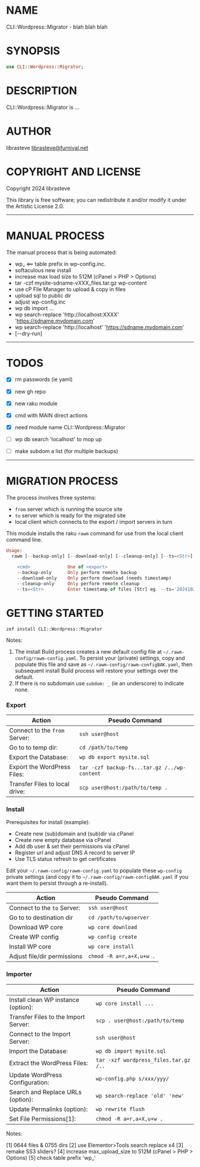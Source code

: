 NAME
====

CLI::Wordpress::Migrator - blah blah blah

SYNOPSIS
========

```raku
use CLI::Wordpress::Migrator;
```

DESCRIPTION
===========

CLI::Wordpress::Migrator is ...

AUTHOR
======

librasteve <librasteve@furnival.net>

COPYRIGHT AND LICENSE
=====================

Copyright 2024 librasteve

This library is free software; you can redistribute it and/or modify it under the Artistic License 2.0.

---

MANUAL PROCESS
==============
The manual process that is being automated:

- wp_   <== table prefix in wp-config.inc.
- softaculous new install
- increase max load size to 512M (cPanel > PHP > Options)
- tar -czf mysite-sdname-vXXX_files.tar.gz wp-content
- use cP File Manager to upload & copy in files
- upload sql to public dir
- adjust wp-config.inc
- wp db import ...
- wp search-replace 'http://localhost:XXXX' 'https://sdname.mydomain.com'
- wp search-replace 'http://localhost'      'https://sdname.mydomain.com'
- [--dry-run]

---

TODOS
=====

- [x] rm passwords (ie yaml)
- [x] new gh repo
- [x] new raku module
- [x] cmd with MAIN direct actions
- [x] need module name CLI::Wordpress::Migrator
- [ ] wp db search 'localhost' to mop up
- [ ] make subdom a list (for multiple backups)


---

MIGRATION PROCESS
=================

The process involves three systems:
 - `from` server which is running the source site
 - `to` server which is ready for the migrated site
 - local client which connects to the export / import servers in turn

This module installs the raku `rawm` command for use from the local client command line.

```raku
Usage:
  rawm [--backup-only] [--download-only] [--cleanup-only] [--ts=<Str>] <cmd>
  
    <cmd>              One of <export>
    --backup-only      Only perform remote backup
    --download-only    Only perform download (needs timestamp)
    --cleanup-only     Only perform remote cleanup
    --ts=<Str>         Enter timestamp of files [Str] eg. --ts='20241025-17-02-42'

```

GETTING STARTED
===============

`zef install CLI::Wordpress::Migrator`

Notes:

1. The install Build process creates a new default config file at `~/.rawm-config/rawm-config.yaml`. To persist your (private) settings, copy and populate this file and save as `~/.rawm-config/rawm-configBAK.yaml`, then subsequent install Build process will restore your settings over the default.
2. If there is no subdomain use `subdom: _` (ie an underscore) to indicate none.



### Export

| Action                         | Pseudo Command                               |
|--------------------------------|----------------------------------------------|
| Connect to the `from` Server:  | `ssh user@host`                              |
| Go to to temp dir:             | `cd /path/to/temp`                           |
| Export the Database:           | `wp db export mysite.sql`                    |
| Export the WordPress Files:    | `tar -czf backup-fs...tar.gz /../wp-content` |
| Transfer Files to local drive: | `scp user@host:/path/to/temp .`              |


### Install

Prerequisites for install (example):
- Create new (sub)domain and (sub)dir via cPanel
- Create new empty database via cPanel
- Add db user & set their permissions via cPanel
- Register url and adjust DNS A record to server IP
- Use TLS status refresh to get certificates

Edit your `~/.rawm-config/rawm-config.yaml` to populate these `wp-config` private settings (and copy it to `~/.rawm-config/rawm-configBAK.yaml` if you want them to persist through a re-install).

| Action                      | Pseudo Command           |
|-----------------------------|--------------------------|
| Connect to the `to` Server: | `ssh user@host`          |
| Go to to destination dir    | `cd /path/to/wpserver`   |
| Download WP core            | `wp core download`       |
| Create WP config            | `wp config create`       |
| Install WP core             | `wp core install`        |
| Adjust file/dir permissions | `chmod -R a=r,a+X,u+w .` |

### Importer

| Action                               | Pseudo Command                        |
|--------------------------------------|---------------------------------------|
| Install clean WP instance (option):  | `wp core install ...`                 |
| Transfer Files to the Import Server: | `scp . user@host:/path/to/temp`       |
| Connect to the Import Server:        | `ssh user@host`                       |
| Import the Database:                 | `wp db import mysite.sql`             |
| Extract the WordPress Files:         | `tar -xzf wordpress_files.tar.gz /..` |
| Update WordPress Configuration:      | `wp-config.php s/xxx/yyy/`            |
| Search and Replace URLs (option):    | `wp search-replace 'old' 'new'`       |
| Update Permalinks (option):          | `wp rewrite flush`                    |
| Set File Permissions[1]:             | `chmod -R a=r,a+X,u+w .`              |

Notes:

[1] 0644 files & 0755 dirs
[2] use Elementor>Tools search replace x4
[3] remake SS3 sliders?
[4] increase max_upload_size to 512M (cPanel > PHP > Options)
[5] check table prefix 'wp_'

